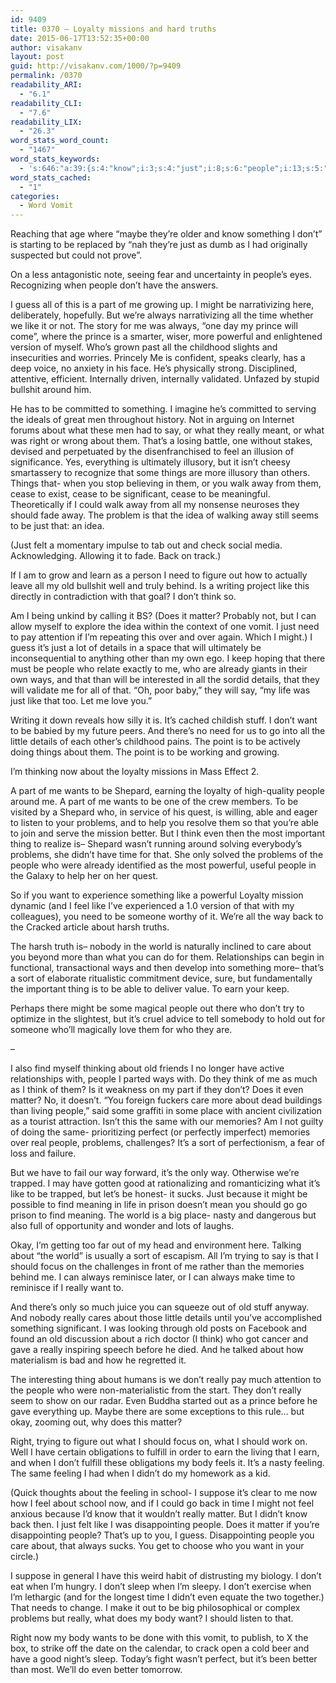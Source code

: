 ```yaml
---
id: 9409
title: 0370 – Loyalty missions and hard truths
date: 2015-06-17T13:52:35+00:00
author: visakanv
layout: post
guid: http://visakanv.com/1000/?p=9409
permalink: /0370
readability_ARI:
  - "6.1"
readability_CLI:
  - "7.6"
readability_LIX:
  - "26.3"
word_stats_word_count:
  - "1467"
word_stats_keywords:
  - 's:646:"a:39:{s:4:"know";i:3;s:4:"just";i:8;s:6:"people";i:13;s:5:"guess";i:3;s:4:"part";i:4;s:4:"time";i:5;s:4:"like";i:7;s:6:"prince";i:3;s:8:"powerful";i:3;s:6:"really";i:8;s:5:"right";i:3;s:4:"feel";i:4;s:6:"things";i:3;s:4:"away";i:4;s:5:"cease";i:3;s:4:"idea";i:3;s:4:"need";i:4;s:5:"think";i:5;s:6:"matter";i:5;s:7:"details";i:4;s:4:"ways";i:3;s:4:"want";i:5;s:7:"loyalty";i:3;s:5:"wants";i:3;s:7:"shepard";i:3;s:4:"able";i:3;s:8:"problems";i:5;s:6:"better";i:3;s:5:"thing";i:3;s:5:"world";i:3;s:4:"care";i:3;s:4:"sort";i:3;s:4:"earn";i:3;s:4:"find";i:3;s:4:"same";i:3;s:8:"memories";i:3;s:4:"body";i:3;s:7:"feeling";i:3;s:13:"disappointing";i:3;}";'
word_stats_cached:
  - "1"
categories:
  - Word Vomit
---
```

Reaching that age where &#8220;maybe they&#8217;re older and know something I don&#8217;t&#8221; is starting to be replaced by &#8220;nah they&#8217;re just as dumb as I had originally suspected but could not prove&#8221;.

On a less antagonistic note, seeing fear and uncertainty in people&#8217;s eyes. Recognizing when people don&#8217;t have the answers.

I guess all of this is a part of me growing up. I might be narrativizing here, deliberately, hopefully. But we&#8217;re always narrativizing all the time whether we like it or not. The story for me was always, &#8220;one day my prince will come&#8221;, where the prince is a smarter, wiser, more powerful and enlightened version of myself. Who&#8217;s grown past all the childhood slights and insecurities and worries. Princely Me is confident, speaks clearly, has a deep voice, no anxiety in his face. He&#8217;s physically strong. Disciplined, attentive, efficient. Internally driven, internally validated. Unfazed by stupid bullshit around him.

He has to be committed to something. I imagine he&#8217;s committed to serving the ideals of great men throughout history. Not in arguing on Internet forums about what these men had to say, or what they really meant, or what was right or wrong about them. That&#8217;s a losing battle, one without stakes, devised and perpetuated by the disenfranchised to feel an illusion of significance. Yes, everything is ultimately illusory, but it isn&#8217;t cheesy smartassery to recognize that some things are more illusory than others. Things that- when you stop believing in them, or you walk away from them, cease to exist, cease to be significant, cease to be meaningful. Theoretically if I could walk away from all my nonsense neuroses they should fade away. The problem is that the idea of walking away still seems to be just that: an idea.

(Just felt a momentary impulse to tab out and check social media. Acknowledging. Allowing it to fade. Back on track.)

If I am to grow and learn as a person I need to figure out how to actually leave all my old bullshit well and truly behind. Is a writing project like this directly in contradiction with that goal? I don&#8217;t think so.

Am I being unkind by calling it BS? (Does it matter? Probably not, but I can allow myself to explore the idea within the context of one vomit. I just need to pay attention if I&#8217;m repeating this over and over again. Which I might.) I guess it&#8217;s just a lot of details in a space that will ultimately be inconsequential to anything other than my own ego. I keep hoping that there must be people who relate exactly to me, who are already giants in their own ways, and that than will be interested in all the sordid details, that they will validate me for all of that. &#8220;Oh, poor baby,&#8221; they will say, &#8220;my life was just like that too. Let me love you.&#8221;

Writing it down reveals how silly it is. It&#8217;s cached childish stuff. I don&#8217;t want to be babied by my future peers. And there&#8217;s no need for us to go into all the little details of each other&#8217;s childhood pains. The point is to be actively doing things about them. The point is to be working and growing.

I&#8217;m thinking now about the loyalty missions in Mass Effect 2.

A part of me wants to be Shepard, earning the loyalty of high-quality people around me. A part of me wants to be one of the crew members. To be visited by a Shepard who, in service of his quest, is willing, able and eager to listen to your problems, and to help you resolve them so that you&#8217;re able to join and serve the mission better. But I think even then the most important thing to realize is– Shepard wasn&#8217;t running around solving everybody&#8217;s problems, she didn&#8217;t have time for that. She only solved the problems of the people who were already identified as the most powerful, useful people in the Galaxy to help her on her quest.

So if you want to experience something like a powerful Loyalty mission dynamic (and I feel like I&#8217;ve experienced a 1.0 version of that with my colleagues), you need to be someone worthy of it. We&#8217;re all the way back to the Cracked article about harsh truths.

The harsh truth is– nobody in the world is naturally inclined to care about you beyond more than what you can do for them. Relationships can begin in functional, transactional ways and then develop into something more– that&#8217;s a sort of elaborate ritualistic commitment device, sure, but fundamentally the important thing is to be able to deliver value. To earn your keep.

Perhaps there might be some magical people out there who don&#8217;t try to optimize in the slightest, but it&#8217;s cruel advice to tell somebody to hold out for someone who&#8217;ll magically love them for who they are.

&#8211;

I also find myself thinking about old friends I no longer have active relationships with, people I parted ways with. Do they think of me as much as I think of them? Is it weakness on my part if they don&#8217;t? Does it even matter? No, it doesn&#8217;t. &#8220;You foreign fuckers care more about dead buildings than living people,&#8221; said some graffiti in some place with ancient civilization as a tourist attraction. Isn&#8217;t this the same with our memories? Am I not guilty of doing the same- prioritizing perfect (or perfectly imperfect) memories over real people, problems, challenges? It&#8217;s a sort of perfectionism, a fear of loss and failure.

But we have to fail our way forward, it&#8217;s the only way. Otherwise we&#8217;re trapped. I may have gotten good at rationalizing and romanticizing what it&#8217;s like to be trapped, but let&#8217;s be honest- it sucks. Just because it might be possible to find meaning in life in prison doesn&#8217;t mean you should go go prison to find meaning. The world is a big place- nasty and dangerous but also full of opportunity and wonder and lots of laughs.

Okay, I&#8217;m getting too far out of my head and environment here. Talking about &#8220;the world&#8221; is usually a sort of escapism. All I&#8217;m trying to say is that I should focus on the challenges in front of me rather than the memories behind me. I can always reminisce later, or I can always make time to reminisce if I really want to.

And there&#8217;s only so much juice you can squeeze out of old stuff anyway. And nobody really cares about those little details until you&#8217;ve accomplished something significant. I was looking through old posts on Facebook and found an old discussion about a rich doctor (I think) who got cancer and gave a really inspiring speech before he died. And he talked about how materialism is bad and how he regretted it.

The interesting thing about humans is we don&#8217;t really pay much attention to the people who were non-materialistic from the start. They don&#8217;t really seem to show on our radar. Even Buddha started out as a prince before he gave everything up. Maybe there are some exceptions to this rule&#8230; but okay, zooming out, why does this matter?

Right, trying to figure out what I should focus on, what I should work on. Well I have certain obligations to fulfill in order to earn the living that I earn, and when I don&#8217;t fulfill these obligations my body feels it. It&#8217;s a nasty feeling. The same feeling I had when I didn&#8217;t do my homework as a kid.

(Quick thoughts about the feeling in school- I suppose it&#8217;s clear to me now how I feel about school now, and if I could go back in time I might not feel anxious because I&#8217;d know that it wouldn&#8217;t really matter. But I didn&#8217;t know back then. I just felt like I was disappointing people. Does it matter if you&#8217;re disappointing people? That&#8217;s up to you, I guess. Disappointing people you care about, that always sucks. You get to choose who you want in your circle.)

I suppose in general I have this weird habit of distrusting my biology. I don&#8217;t eat when I&#8217;m hungry. I don&#8217;t sleep when I&#8217;m sleepy. I don&#8217;t exercise when I&#8217;m lethargic (and for the longest time I didn&#8217;t even equate the two together.) That needs to change. I make it out to be big philosophical or complex problems but really, what does my body want? I should listen to that.

Right now my body wants to be done with this vomit, to publish, to X the box, to strike off the date on the calendar, to crack open a cold beer and have a good night&#8217;s sleep. Today&#8217;s fight wasn&#8217;t perfect, but it&#8217;s been better than most. We&#8217;ll do even better tomorrow.